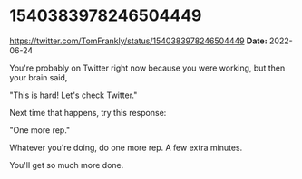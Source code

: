# 1540383978246504449
https://twitter.com/TomFrankly/status/1540383978246504449
**Date:** 2022-06-24

You're probably on Twitter right now because you were working, but then your brain said,

"This is hard! Let's check Twitter."

Next time that happens, try this response:

"One more rep."

Whatever you're doing, do one more rep. A few extra minutes.

You'll get so much more done.

